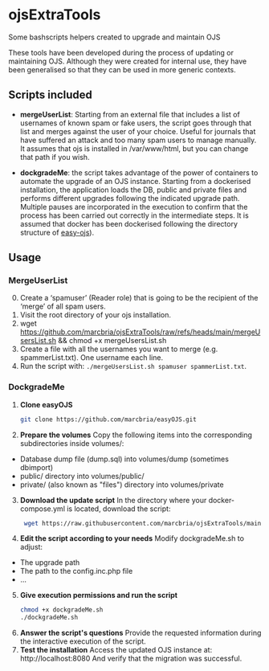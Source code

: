 # ojsExtraTools
Some bashscripts helpers created to upgrade and maintain OJS

These tools have been developed during the process of updating or maintaining OJS.
Although they were created for internal use, they have been generalised so that they can be used in more generic contexts.

## Scripts included

- **mergeUserList**: Starting from an external file that includes a list of usernames of known spam or fake users, the script goes through that list and merges against the user of your choice. Useful for journals that have suffered an attack and too many spam users to manage manually. It assumes that ojs is installed in /var/www/html, but you can change that path if you wish.

- **dockgradeMe**: the script takes advantage of the power of containers to automate the upgrade of an OJS instance. Starting from a dockerised installation, the application loads the DB, public and private files and performs different upgrades following the indicated upgrade path. Multiple pauses are incorporated in the execution to confirm that the process has been carried out correctly in the intermediate steps. It is assumed that docker has been dockerised following the directory structure of [easy-ojs](https://github.com/pkp/docker-ojs)).


## Usage

### MergeUserList

0. Create a ‘spamuser’ (Reader role) that is going to be the recipient of the ‘merge’ of all spam users.
1. Visit the root directory of your ojs installation.
2. wget https://github.com/marcbria/ojsExtraTools/raw/refs/heads/main/mergeUsersList.sh && chmod +x mergeUsersList.sh
3. Create a file with all the usernames you want to merge (e.g. spammerList.txt). One username each line.
4. Run the script with: `./mergeUsersList.sh spamuser spammerList.txt`.


### DockgradeMe

1. **Clone easyOJS**  
   ```bash
   git clone https://github.com/marcbria/easyOJS.git
   ```
2. **Prepare the volumes**
Copy the following items into the corresponding subdirectories inside volumes/:
- Database dump file (dump.sql) into volumes/dump (sometimes dbimport)
- public/ directory into volumes/public/
- private/ (also known as "files") directory into volumes/private
3. **Download the update script**
In the directory where your docker-compose.yml is located, download the script:
   ```bash
    wget https://raw.githubusercontent.com/marcbria/ojsExtraTools/main/dockgradeMe.sh`
   ```
4. **Edit the script according to your needs**
Modify dockgradeMe.sh to adjust:
- The upgrade path
- The path to the config.inc.php file
- ...
5. **Give execution permissions and run the script**
   ```bash 
   chmod +x dockgradeMe.sh
   ./dockgradeMe.sh
   ```
6. **Answer the script's questions**
Provide the requested information during the interactive execution of the script.
7. **Test the installation**
Access the updated OJS instance at: http://localhost:8080
And verify that the migration was successful.
